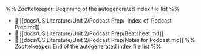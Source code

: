 %% Zoottelkeeper: Beginning of the autogenerated index file list  %%
- 📄 [[docs/US Literature/Unit 2/Podcast Prep/_Index_of_Podcast Prep.md]]
- 📄 [[docs/US Literature/Unit 2/Podcast Prep/Beatsheet.md]]
- 📄 [[docs/US Literature/Unit 2/Podcast Prep/Notes for Podcast.md]]
%% Zoottelkeeper: End of the autogenerated index file list  %%
